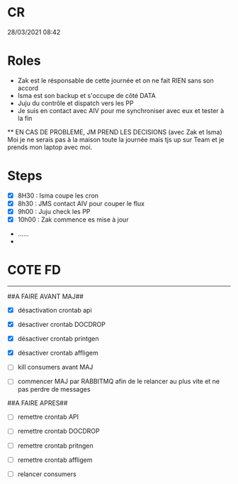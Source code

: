 # CR

28/03/2021 08:42

# Roles
- Zak est le résponsable de cette journée et on ne fait RIEN sans son accord
- Isma est son backup et s'occupe de côté DATA
- Juju du contrôle et dispatch vers les PP
- Je suis en contact avec AIV pour me synchroniser avec eux et tester à la fin

** EN CAS DE PROBLEME, JM PREND LES DECISIONS (avec Zak et Isma)
Moi je ne serais pas à la maison toute la journée mais tjs up sur Team et je prends mon laptop avec moi.

# Steps
- [X] 8H30 : Isma coupe les cron
- [X] 8h30 : JMS contact AIV pour couper le flux
- [X] 9h00 : Juju check les PP
- [X] 10h00 : Zak commence es mise à jour
- ......
- 

# COTE FD
-----------------------
##A FAIRE AVANT MAJ##
- [X] désactivation crontab api 
- [X] désactiver crontab DOCDROP 
- [X] désactiver crontab printgen 
- [X] désactiver crontab affligem

- [ ] kill consumers avant MAJ
- [ ] commencer MAJ par RABBITMQ afin de le relancer au plus vite et ne pas perdre de messages

##A FAIRE APRES##
- [ ] remettre crontab API
- [ ] remettre crontab DOCDROP
- [ ] remettre crontab pritngen
- [ ] remettre crontab affligem
- [ ] relancer consumers

